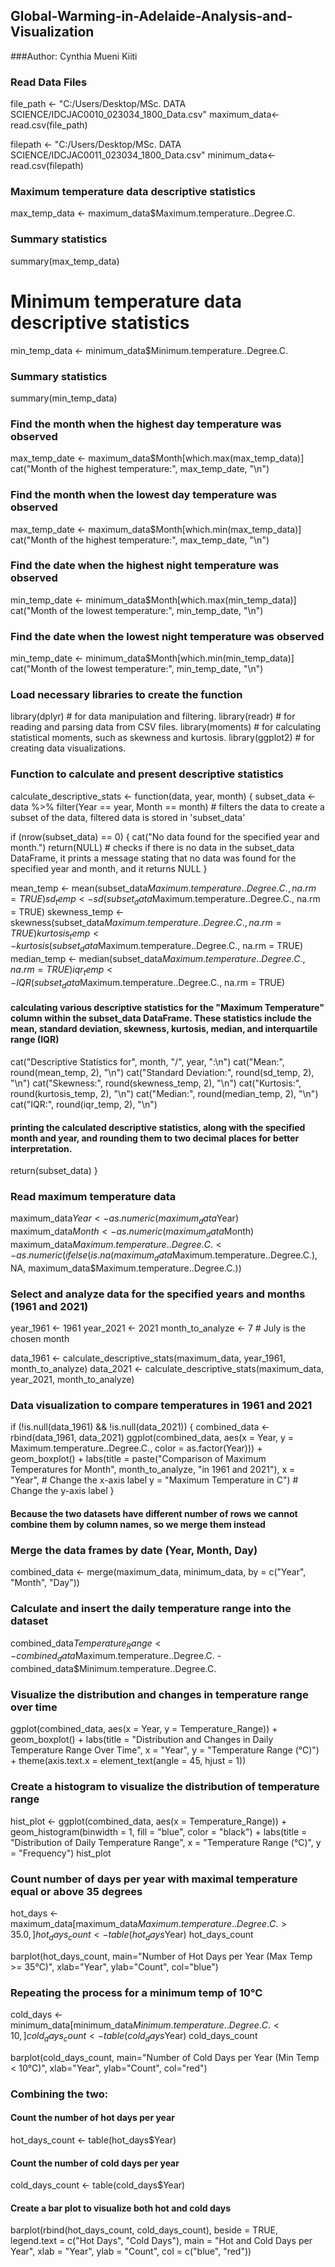 ## Global-Warming-in-Adelaide-Analysis-and-Visualization

###Author: Cynthia Mueni Kiiti 

### Read Data Files
file_path <- "C:/Users/Desktop/MSc. DATA SCIENCE/IDCJAC0010_023034_1800_Data.csv"
maximum_data<- read.csv(file_path)

filepath <- "C:/Users/Desktop/MSc. DATA SCIENCE/IDCJAC0011_023034_1800_Data.csv"
minimum_data<- read.csv(filepath)

### Maximum temperature data descriptive statistics
max_temp_data <- maximum_data$Maximum.temperature..Degree.C.

### Summary statistics
summary(max_temp_data)

# Minimum temperature data descriptive statistics
min_temp_data <- minimum_data$Minimum.temperature..Degree.C.

### Summary statistics
summary(min_temp_data)

### Find the month when the highest day temperature was observed
max_temp_date <- maximum_data$Month[which.max(max_temp_data)]
cat("Month of the highest temperature:", max_temp_date, "\n")

### Find the month when the lowest day temperature was observed
max_temp_date <- maximum_data$Month[which.min(max_temp_data)]
cat("Month of the highest temperature:", max_temp_date, "\n")

### Find the date when the highest night temperature was observed
min_temp_date <- minimum_data$Month[which.max(min_temp_data)]
cat("Month of the lowest temperature:", min_temp_date, "\n")


### Find the date when the lowest night temperature was observed
min_temp_date <- minimum_data$Month[which.min(min_temp_data)]
cat("Month of the lowest temperature:", min_temp_date, "\n")

### Load necessary libraries to create the function

library(dplyr) # for data manipulation and filtering.
library(readr) # for reading and parsing data from CSV files.
library(moments) # for calculating statistical moments, such as skewness and kurtosis.
library(ggplot2) #  for creating data visualizations.

### Function to calculate and present descriptive statistics
calculate_descriptive_stats <- function(data, year, month) {
  subset_data <- data %>% 
    filter(Year == year, Month == month) # filters the data to create a subset of the data, filtered data is stored in 'subset_data'
  
  if (nrow(subset_data) == 0) {
    cat("No data found for the specified year and month.")
    return(NULL)
    # checks if there is no data in the subset_data DataFrame,  it prints a message stating that no data was found for the specified year and month, and it returns NULL
  }
  
  mean_temp <- mean(subset_data$Maximum.temperature..Degree.C., na.rm = TRUE)
  sd_temp <- sd(subset_data$Maximum.temperature..Degree.C., na.rm = TRUE)
  skewness_temp <- skewness(subset_data$Maximum.temperature..Degree.C., na.rm = TRUE)
  kurtosis_temp <- kurtosis(subset_data$Maximum.temperature..Degree.C., na.rm = TRUE)
  median_temp <- median(subset_data$Maximum.temperature..Degree.C., na.rm = TRUE)
  iqr_temp <- IQR(subset_data$Maximum.temperature..Degree.C., na.rm = TRUE)
  #### calculating various descriptive statistics for the "Maximum Temperature" column within the subset_data DataFrame. These statistics include the mean, standard deviation, skewness, kurtosis, median, and interquartile range (IQR)
  
  cat("Descriptive Statistics for", month, "/", year, ":\n")
  cat("Mean:", round(mean_temp, 2), "\n")
  cat("Standard Deviation:", round(sd_temp, 2), "\n")
  cat("Skewness:", round(skewness_temp, 2), "\n")
  cat("Kurtosis:", round(kurtosis_temp, 2), "\n")
  cat("Median:", round(median_temp, 2), "\n")
  cat("IQR:", round(iqr_temp, 2), "\n")
  #### printing the calculated descriptive statistics, along with the specified month and year, and rounding them to two decimal places for better interpretation.
  
  return(subset_data)
}

### Read maximum temperature data
maximum_data$Year <- as.numeric(maximum_data$Year)
maximum_data$Month <- as.numeric(maximum_data$Month)
maximum_data$Maximum.temperature..Degree.C. <- as.numeric(ifelse(is.na(maximum_data$Maximum.temperature..Degree.C.), NA, maximum_data$Maximum.temperature..Degree.C.))

### Select and analyze data for the specified years and months (1961 and 2021)
year_1961 <- 1961
year_2021 <- 2021
month_to_analyze <- 7  # July is the chosen month

data_1961 <- calculate_descriptive_stats(maximum_data, year_1961, month_to_analyze)
data_2021 <- calculate_descriptive_stats(maximum_data, year_2021, month_to_analyze)

### Data visualization to compare temperatures in 1961 and 2021
if (!is.null(data_1961) && !is.null(data_2021)) {
  combined_data <- rbind(data_1961, data_2021)
  ggplot(combined_data, aes(x = Year, y = Maximum.temperature..Degree.C., color = as.factor(Year))) +
    geom_boxplot() +
    labs(title = paste("Comparison of Maximum Temperatures for Month", month_to_analyze, "in 1961 and 2021"),
         x = "Year",  # Change the x-axis label
         y = "Maximum Temperature in C")  # Change the y-axis label
}


#### Because the two datasets have different number of rows we cannot combine them by column names, so we merge them instead
### Merge the data frames by date (Year, Month, Day)
combined_data <- merge(maximum_data, minimum_data, by = c("Year", "Month", "Day"))

### Calculate and insert the daily temperature range into the dataset
combined_data$Temperature_Range <- combined_data$Maximum.temperature..Degree.C. - combined_data$Minimum.temperature..Degree.C.

### Visualize the distribution and changes in temperature range over time
ggplot(combined_data, aes(x = Year, y = Temperature_Range)) +
  geom_boxplot() +
  labs(title = "Distribution and Changes in Daily Temperature Range Over Time",
       x = "Year",
       y = "Temperature Range (°C)") +
  theme(axis.text.x = element_text(angle = 45, hjust = 1))

### Create a histogram to visualize the distribution of temperature range
hist_plot <- ggplot(combined_data, aes(x = Temperature_Range)) +
  geom_histogram(binwidth = 1, fill = "blue", color = "black") +
  labs(title = "Distribution of Daily Temperature Range",
       x = "Temperature Range (°C)",
       y = "Frequency")
hist_plot

### Count number of days per year with maximal temperature equal or above 35 degrees
hot_days <- maximum_data[maximum_data$Maximum.temperature..Degree.C. > 35.0, ]
hot_days_count <- table(hot_days$Year)
hot_days_count

barplot(hot_days_count, main="Number of Hot Days per Year (Max Temp >= 35°C)",
        xlab="Year", ylab="Count", col="blue")

### Repeating the process for a minimum temp of 10°C
cold_days <- minimum_data[minimum_data$Minimum.temperature..Degree.C. < 10, ]
cold_days_count <- table(cold_days$Year)
cold_days_count

barplot(cold_days_count, main="Number of Cold Days per Year (Min Temp < 10°C)",
        xlab="Year", ylab="Count", col="red")

### Combining the two:
#### Count the number of hot days per year
hot_days_count <- table(hot_days$Year)

#### Count the number of cold days per year
cold_days_count <- table(cold_days$Year)

#### Create a bar plot to visualize both hot and cold days
barplot(rbind(hot_days_count, cold_days_count), beside = TRUE,
        legend.text = c("Hot Days", "Cold Days"), main = "Hot and Cold Days per Year",
        xlab = "Year", ylab = "Count", col = c("blue", "red"))

